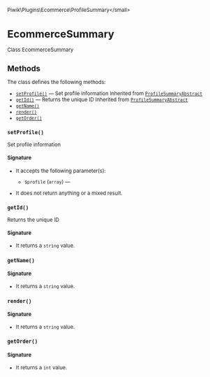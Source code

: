 <small>Piwik\Plugins\Ecommerce\ProfileSummary\</small>

EcommerceSummary
================

Class EcommerceSummary

Methods
-------

The class defines the following methods:

- [`setProfile()`](#setprofile) &mdash; Set profile information Inherited from [`ProfileSummaryAbstract`](../../../../Piwik/Plugins/Live/ProfileSummary/ProfileSummaryAbstract.md)
- [`getId()`](#getid) &mdash; Returns the unique ID Inherited from [`ProfileSummaryAbstract`](../../../../Piwik/Plugins/Live/ProfileSummary/ProfileSummaryAbstract.md)
- [`getName()`](#getname)
- [`render()`](#render)
- [`getOrder()`](#getorder)

<a name="setprofile" id="setprofile"></a>
<a name="setProfile" id="setProfile"></a>
### `setProfile()`

Set profile information

#### Signature

-  It accepts the following parameter(s):
    - `$profile` (`array`) &mdash;
      
- It does not return anything or a mixed result.

<a name="getid" id="getid"></a>
<a name="getId" id="getId"></a>
### `getId()`

Returns the unique ID

#### Signature

- It returns a `string` value.

<a name="getname" id="getname"></a>
<a name="getName" id="getName"></a>
### `getName()`

#### Signature

- It returns a `string` value.

<a name="render" id="render"></a>
<a name="render" id="render"></a>
### `render()`

#### Signature

- It returns a `string` value.

<a name="getorder" id="getorder"></a>
<a name="getOrder" id="getOrder"></a>
### `getOrder()`

#### Signature

- It returns a `int` value.


